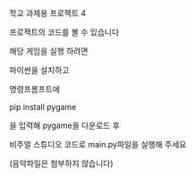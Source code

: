 학교 과제용 프로젝트 4

프로잭트의 코드를 볼 수 있습니다

해당 게임을 실행 하려면

파이썬을 설치하고

명령프롬프트에

pip install pygame

을 입력해 pygame을 다운로드 후

비주얼 스튜디오 코드로 main.py파일을 실행해 주세요

(음악파일은 첨부하지 않습니다)
